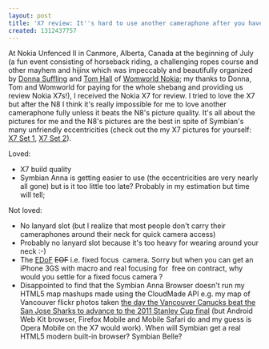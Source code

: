 ```yaml
---
layout: post
title: 'X7 review: It''s hard to use another cameraphone after you have used the N8'
created: 1312437757
---
```

<p>At Nokia Unfenced II in Canmore, Alberta, Canada at the beginning of July (a fun event consisting of horseback riding, a challenging ropes course and other mayhem and hijinx which was impeccably and beautifully organized by <a href="https://twitter.com/missdd">Donna Suffling</a> and <a href="https://twitter.com/tomhall14">Tom Hall</a> of <a href="http://www.womworld.com/nokia/">Womworld Nokia</a>; my thanks to Donna, Tom and Womworld for paying for the whole shebang and providing us review Nokia X7s!), I received the Nokia X7 for review. I tried to love the X7 but after the N8 I think it's really impossible for me to love another cameraphone fully unless it beats the N8's picture quality. It's all about the pictures for me and the N8's pictures are the best in spite of Symbian's many unfriendly eccentricities (check out the my X7 pictures for yourself: <a href="http://www.flickr.com/photos/roland/sets/72157627221113664/">X7 Set 1</a>, <a href="http://www.flickr.com/photos/roland/sets/72157627221223122/">X7 Set 2</a>).</p><p>Loved:</p><ul><li>X7 build quality</li><li>Symbian Anna is getting easier to use (the eccentricities are very nearly all gone) but is it too little too late? Probably in my estimation but time will tell;</li></ul><p>Not loved:</p><ul><li>No lanyard slot (but I realize that most people don't carry their cameraphones around their neck for quick camera access)</li><li>Probably no lanyard slot because it's too heavy for wearing around your neck :-)</li><li>The <a href="http://www.allaboutsymbian.com/news/item/11406_Camera_Nitty_Gritty_Supplement.php">EDoF</a> <span style="text-decoration: line-through;">EOF</span> i.e. fixed focus&nbsp; camera. Sorry but when you can get an iPhone 3GS with macro and real focusing for&nbsp; free on contract, why would you settle for a fixed focus camera ?</li><li>Disappointed to find that the Symbian Anna Browser doesn't run my HTML5 map mashups made using the CloudMade API e.g. my map of Vancouver flickr photos taken <a href="http://rolandtanglao.com/archives/2011/05/29/still-dont-have-real-time-geotagged-photo-web-2011-proof-lack-geotagged">the day the Vancouver Canucks beat the San Jose Sharks to advance to the 2011 Stanley Cup final</a> (but Android Web Kit browser, Firefox Mobile and Mobile Safari do and my guess is Opera Mobile on the X7 would work). When will Symbian get a real HTML5 modern built-in browser? Symbian Belle?</li></ul>
